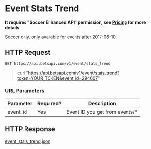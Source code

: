 # Event Stats Trend

**It requires "Soccer Enhanced API" permission, see [Pricing](https://betsapi.com/mm/pricing) for more details**

Soccer only. only available for events after 2017-06-10.

## HTTP Request

`GET https://api.betsapi.com/v1/event/stats_trend`

> curl "https://api.betsapi.com/v1/event/stats_trend?token=YOUR_TOKEN&event_id=294607"

### URL Parameters

Parameter | Required? | Description
--------- | ------- | -----------
event_id | Yes | Event ID you get from events/*

## HTTP Response

<a href="../samples/event_stats_trend.json" target="_blank">event_stats_trend.json</a>
